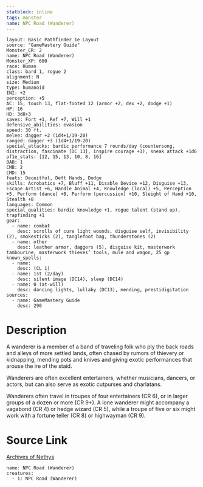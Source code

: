 ```yaml
---
statblock: inline
tags: monster
name: NPC Road (Wanderer)
---
```

```statblock
layout: Basic Pathfinder 1e Layout
source: "GameMastery Guide"
Monster_CR: 2
name: NPC Road (Wanderer)
Monster_XP: 600
race: Human
class: bard 1, rogue 2
alignment: N
size: Medium
type: humanoid
INI: +2
perception: +5
AC: 15, touch 13, flat-footed 12 (armor +2, dex +2, dodge +1)
HP: 16
HD: 3d8+3
saves: Fort +1, Ref +7, Will +1
defensive_abilities: evasion
speed: 30 ft.
melee: dagger +2 (1d4+1/19-20)
ranged: dagger +3 (1d4+1/19-20)
special_attacks: bardic performance 7 rounds/day (countersong, distraction, fascinate [DC 13], inspire courage +1), sneak attack +1d6
pf1e_stats: [12, 15, 13, 10, 8, 16]
BAB: 1
CMB: 2
CMD: 15
feats: Deceitful, Deft Hands, Dodge
skills: Acrobatics +7, Bluff +11, Disable Device +12, Disguise +13, Escape Artist +6, Handle Animal +4, Knowledge (local) +5, Perception +5, Perform (dance) +8, Perform (percussion) +10, Sleight of Hand +10, Stealth +8
languages: Common
special_qualities: bardic knowledge +1, rogue talent (stand up), trapfinding +1
gear:
  - name: combat
    desc: scrolls of cure light wounds, disguise self, invisibility (2), smokesticks (2), tanglefoot bag, thunderstones (2)
  - name: other
    desc: leather armor, daggers (5), disguise kit, masterwork tambourine, masterwork thieves’ tools, mule and wagon, 25 gp
known_spells:
  - name:
    desc: (CL 1)
  - name: 1st (2/day)
    desc: silent image (DC14), sleep (DC14)
  - name: 0 (at-will)
    desc: dancing lights, lullaby (DC13), mending, prestidigitation
sources:
  - name: GameMastery Guide
    desc: 290
```
# Description
A wanderer is a member of a band of traveling folk who ply the back roads and alleys of more settled lands, often chased by rumors of thievery or kidnapping, mending pots and knives and giving exotic performances that arouse the ire of the staid.

Wanderers are often excellent entertainers, whether musicians, dancers, or actors, but can also serve as exotic cutpurses and charlatans.

Wanderers often travel in troupes of four entertainers (CR 6), or in larger groups of a dozen or more (CR 9+). A lone wanderer might accompany a vagabond (CR 4) or hedge wizard (CR 5), while a troupe of five or six might work with a fortune teller (CR 8) or highwayman (CR 9).
# Source Link
[Archives of Nethys](https://aonprd.com/NPCDisplay.aspx?ItemName=Road%20(Wanderer))
```encounter-table
name: NPC Road (Wanderer)
creatures:
  - 1: NPC Road (Wanderer)
```
